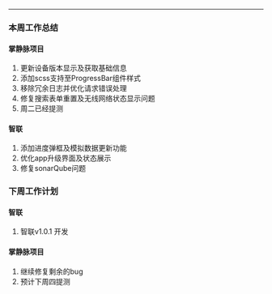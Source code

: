 
---

### 本周工作总结


#### 掌静脉项目
1. 更新设备版本显示及获取基础信息
2. 添加scss支持至ProgressBar组件样式
3. 移除冗余日志并优化请求错误处理
4. 修复搜索表单重置及无线网络状态显示问题
5. 周二已经提测

#### 智联

1. 添加进度弹框及模拟数据更新功能
2. 优化app升级界面及状态展示
3. 修复sonarQube问题



### 下周工作计划

#### 智联

1. 智联v1.0.1 开发

#### 掌静脉项目

1. 继续修复剩余的bug
2. 预计下周四提测



